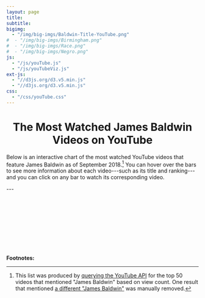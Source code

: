 ```yaml
---
layout: page
title:
subtitle:
bigimg:
  - "/img/big-imgs/Baldwin-Title-YouTube.png"
#  - "/img/big-imgs/Birmingham.png"
#  - "/img/big-imgs/Race.png"
#  - "/img/big-imgs/Negro.png"
js:
  - "/js/youTube.js"
  - "/js/youTubeViz.js"
ext-js:
  - "//d3js.org/d3.v5.min.js"
  - "//d3js.org/d3.v5.min.js"
css:
  - "/css/youTube.css"
---
```



<style>.intro-header.big-img .page-heading,
.intro-header.big-img .post-heading {
  padding: 100px 0;
  color: #000000;
  text-shadow: 1px 1px 3px #ffffff;
}
h1 {
  text-align: center;
}
</style>


# The Most Watched James Baldwin Videos on YouTube


Below is an interactive chart of the most watched YouTube videos that feature James Baldwin as of September 2018.[^1] You can hover over the bars to see more information about each video---such as its title and ranking---and you can click on any bar to watch its corresponding video.


[^1]: This list was produced by [querying the YouTube API](https://developers.google.com/youtube/v3/docs/search/list#parameters) for the top 50 videos that mentioned "James Baldwin" based on view count. One result that mentioned [a different "James Baldwin"](https://www.youtube.com/watch?v=vzZww8kSIko) was manually removed.

<div id="player" ></div>
---
<div class='svg-container'>
<svg></svg>
</div>



**Footnotes:**


